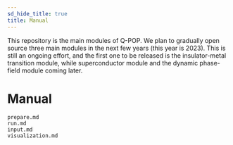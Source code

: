 ```yaml
---
sd_hide_title: true
title: Manual
---
```


This repository is the main modules of Q-POP. We plan to gradually open source three main modules in the next few years (this year is 2023). This is still an ongoing effort, and the first one to be released is the insulator-metal transition module, while superconductor module and the dynamic phase-field module coming later.

# Manual

```{toctree}
prepare.md
run.md
input.md
visualization.md
```
